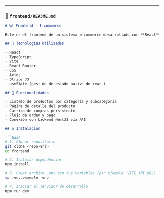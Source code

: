 
---

### 📁 `frontend/README.md`

```markdown
# 💻 Frontend - E-commerce

Este es el frontend de un sistema e-commerce desarrollado con **React**, que consume la API creada en NestJS. Incluye una interfaz moderna, responsiva y funcional con integración completa del flujo de compra.

## 🧰 Tecnologías utilizadas

- React
- TypeScript
- Vite
- React Router
- CSS
- Axios
- Stripe JS
- useState (gestión de estado nativo de react)

## 🚀 Funcionalidades

- Listado de productos por categoría y subcategoría
- Página de detalle del producto
- Carrito de compras persistente
- Flujo de orden y pago
- Conexión con backend NestJS vía API

## ⚙️ Instalación

```bash
# 1. Clonar repositorio
git clone <repo-url>
cd frontend

# 2. Instalar dependencias
npm install

# 3. Crear archivo .env con tus variables (por ejemplo: VITE_API_URL)
cp .env.example .env

# 4. Iniciar el servidor de desarrollo
npm run dev
